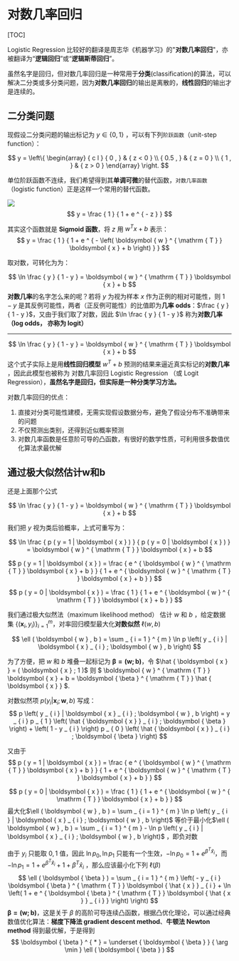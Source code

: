 # 对数几率回归



[TOC]



Logistic Regression 比较好的翻译是周志华《机器学习》的"**对数几率回归**"，亦被翻译为“**逻辑回归**”或“**逻辑斯蒂回归**”。



虽然名字是回归，但对数几率回归是一种常用于**分类**(classification)的算法，可以解决二分类或多分类问题，因为**对数几率回归**的输出是离散的，**线性回归**的输出才是连续的。







## 二分类问题



现假设二分类问题的输出标记为 $y \in \{ 0,1 \}$ ，可以有下列`阶跃函数`（unit-step function）：


$$
y = \left\{ \begin{array} { c l } { 0 , } & { z < 0 } \\ { 0.5 , } & { z = 0 } \\ { 1 , } & { z > 0 } \end{array} \right.
$$


单位阶跃函数不连续，我们希望得到其**单调可微**的替代函数，`对数几率函数`（logistic function）正是这样一个常用的替代函数。

![](https://ws3.sinaimg.cn/large/006tNc79gy1fvtxoj4hypj30x00jgdk8.jpg)
$$
y = \frac { 1 } { 1 + e ^ { - z } }
$$


其实这个函数就是 **Sigmoid 函数**，将 $z$ 用 $w^T x + b$ 表示：
$$
y = \frac { 1 } { 1 + e ^ { - \left( \boldsymbol { w } ^ { \mathrm { T } } \boldsymbol { x } + b \right) } }
$$


取对数，可转化为为：


$$
\ln \frac { y } { 1 - y } = \boldsymbol { w } ^ { \mathrm { T } } \boldsymbol { x } + b
$$
**对数几率**的名字怎么来的呢？若将 $y$ 为视为样本 $x$ 作为正例的相对可能性，则 $1-y$ 是其反例可能性，两者（正反例可能性）的比值即为**几率 odds**：$\frac { y } { 1 - y }$，又由于我们取了对数，因此 $\ln \frac { y } { 1 - y }$ 称为**对数几率 （log odds， 亦称为 logit）**  



---


$$
\ln \frac { y } { 1 - y } = \boldsymbol { w } ^ { \mathrm { T } } \boldsymbol { x } + b
$$
这个式子实际上是用**线性回归模型** $w^T + b$ 预测的结果来逼近真实标记的**对数几率** ，因此此模型也被称为 对数几率回归 Logistic Regression （或 Logit Regression），**虽然名字是回归，但实际是一种分类学习方法。**



对数几率回归的优点：

1. 直接对分类可能性建模，无需实现假设数据分布，避免了假设分布不准确带来的问题
2. 不仅预测出类别，还得到近似概率预测
3. 对数几率函数是任意阶可导的凸函数，有很好的数学性质，可利用很多数值优化算法求最优解



## 通过极大似然估计w和b



 还是上面那个公式


$$
\ln \frac { y } { 1 - y } = \boldsymbol { w } ^ { \mathrm { T } } \boldsymbol { x } + b
$$


我们把 $y$ 视为类后验概率，上式可重写为：


$$
\ln \frac { p ( y = 1 | \boldsymbol { x } ) } { p ( y = 0 | \boldsymbol { x } ) } = \boldsymbol { w } ^ { \mathrm { T } } \boldsymbol { x } + b
$$

$$
p ( y = 1 | \boldsymbol { x } ) = \frac { e ^ { \boldsymbol { w } ^ { \mathrm { T } } \boldsymbol { x } + b } } { 1 + e ^ { \boldsymbol { w } ^ { \mathrm { T } } \boldsymbol { x } + b } }
$$

$$
p ( y = 0 | \boldsymbol { x } ) = \frac { 1 } { 1 + e ^ { \boldsymbol { w } ^ { \mathrm { T } } \boldsymbol { x } + b } }
$$



我们通过极大似然法（maximum likelihood method） 估计 $w$ 和 $b$ ，给定数据集 $\left\{ \left( \boldsymbol { x } _ { i } , y _ { i } \right) \right\} _ { i = 1 } ^ { m }$，对率回归模型最大化**对数似然** $\ell(w,b)$


$$
\ell ( \boldsymbol { w } , b ) = \sum _ { i = 1 } ^ { m } \ln p \left( y _ { i } | \boldsymbol { x } _ { i } ; \boldsymbol { w } , b \right)
$$


为了方便，把 $w$ 和 $b$ 堆叠一起标记为 $\boldsymbol {\beta = (w;b)}$，令 $\hat { \boldsymbol { x } } = ( \boldsymbol { x } ; 1 )$ 则 $ \boldsymbol { w } ^ { \mathrm { T } } \boldsymbol { x } + b = \boldsymbol { \beta } ^ { \mathrm { T } } \hat { \boldsymbol { x } } $.

对数似然项 $p \left( y _ { i } | \boldsymbol { x } _ { i } ; \boldsymbol { w } , b \right)$ 写成：
$$
p \left( y _ { i } | \boldsymbol { x } _ { i } ; \boldsymbol { w } , b \right) = y _ { i } p _ { 1 } \left( \hat { \boldsymbol { x } } _ { i } ; \boldsymbol { \beta } \right) + \left( 1 - y _ { i } \right) p _ { 0 } \left( \hat { \boldsymbol { x } } _ { i } ; \boldsymbol { \beta } \right)
$$


又由于
$$
p ( y = 1 | \boldsymbol { x } ) = \frac { e ^ { \boldsymbol { w } ^ { \mathrm { T } } \boldsymbol { x } + b } } { 1 + e ^ { \boldsymbol { w } ^ { \mathrm { T } } \boldsymbol { x } + b } }
$$

$$
p ( y = 0 | \boldsymbol { x } ) = \frac { 1 } { 1 + e ^ { \boldsymbol { w } ^ { \mathrm { T } } \boldsymbol { x } + b } }
$$
最大化$\ell ( \boldsymbol { w } , b ) = \sum _ { i = 1 } ^ { m } \ln p \left( y _ { i } | \boldsymbol { x } _ { i } ; \boldsymbol { w } , b \right)$ 等价于最小化$\ell ( \boldsymbol { w } , b ) = \sum _ { i = 1 } ^ { m } - \ln p \left( y _ { i } | \boldsymbol { x } _ { i } ; \boldsymbol { w } , b \right)$ ，即负对数



由于 $y_i$ 只能取 ${0,1}$ 值，因此 $\ln {p_0}, \ln {p_1}$  只能有一个生效，$-\ln {p_0} = 1 + e^{\beta^T \hat x_i}$，而$-\ln {p_1} = 1 + e^{\beta^T \hat x_i} + 1 + \beta^T \hat x_i$ ，那么应该最小化下列 $\ell(\beta)$
$$
\ell ( \boldsymbol { \beta } ) = \sum _ { i = 1 } ^ { m } \left( - y _ { i } \boldsymbol { \beta } ^ { \mathrm { T } } \boldsymbol { \hat { x } } _ { i } + \ln \left( 1 + e ^ { \boldsymbol { \beta } ^ { \mathrm { T } } \boldsymbol { \hat { x } } _ { i } } \right) \right)
$$
$\boldsymbol {\beta = (w;b)}$，这是关于 $\beta$ 的高阶可导连续凸函数，根据凸优化理论，可以通过经典数值优化算法：**梯度下降法 gradient descent method**、**牛顿法 Newton method** 得到最优解，于是得到
$$
\boldsymbol { \beta } ^ { * } = \underset { \boldsymbol { \beta } } { \arg \min } \ell ( \boldsymbol { \beta } )
$$


